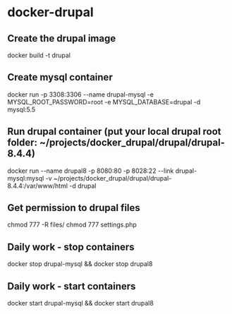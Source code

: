 # docker-drupal

Create the drupal image
---------------------------
docker build -t drupal

Create mysql container
--------------------------
docker run -p 3308:3306 --name drupal-mysql -e MYSQL_ROOT_PASSWORD=root -e MYSQL_DATABASE=drupal -d mysql:5.5

Run drupal container (put your local drupal root folder: ~/projects/docker_drupal/drupal/drupal-8.4.4)
--------------------------
docker run --name drupal8 -p 8080:80 -p 8028:22 --link drupal-mysql:mysql -v ~/projects/docker_drupal/drupal/drupal-8.4.4:/var/www/html -d drupal

Get permission to drupal files
------------------------------
chmod 777 -R files/
chmod 777 settings.php

Daily work - stop containers
----------------------------
docker stop drupal-mysql && docker stop drupal8

Daily work - start containers
------------------------------
docker start drupal-mysql && docker start drupal8
